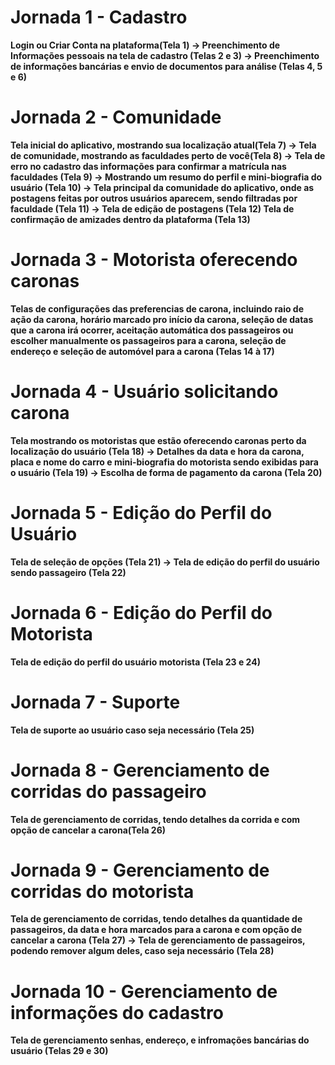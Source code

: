 # **Jornada 1 - Cadastro**

**Login ou Criar Conta na plataforma(Tela 1) -> Preenchimento de Informações pessoais na tela de cadastro (Telas 2 e 3) -> Preenchimento de informações bancárias e envio de documentos para análise (Telas 4, 5 e 6)**

# **Jornada 2 - Comunidade**

**Tela inicial do aplicativo, mostrando sua localização atual(Tela 7) -> Tela de comunidade, mostrando as faculdades perto de você(Tela 8) -> Tela de erro no cadastro das informações para confirmar a matrícula nas faculdades (Tela 9) -> Mostrando um resumo do perfil e mini-biografia do usuário (Tela 10) -> Tela principal da comunidade do aplicativo, onde as postagens feitas por outros usuários aparecem, sendo filtradas por faculdade (Tela 11) -> Tela de edição de postagens (Tela 12) Tela de confirmação de amizades dentro da plataforma (Tela 13)**

# **Jornada 3 - Motorista oferecendo caronas**
**Telas de configurações das preferencias de carona, incluindo raio de ação da carona, horário marcado pro início da carona, seleção de datas que a carona irá ocorrer, aceitação automática dos passageiros ou escolher manualmente os passageiros para a carona, seleção de endereço e seleção de automóvel para a carona (Telas 14 à 17)** 

[comment]: <> (Escrevi tudo junto, pois as imagens mostram a mesma página de opções em todas as telas) 

# **Jornada 4 - Usuário solicitando carona**

**Tela mostrando os motoristas que estão oferecendo caronas perto da localização do usuário (Tela 18) -> Detalhes da data e hora da carona, placa e nome do carro e mini-biografia do motorista sendo exibidas para o usuário (Tela 19) -> Escolha de forma de pagamento da carona (Tela 20)**

# **Jornada 5 - Edição do Perfil do Usuário**

**Tela de seleção de opções (Tela 21) -> Tela de edição do perfil do usuário sendo passageiro (Tela 22)**

# **Jornada 6 - Edição do Perfil do Motorista**

**Tela de edição do perfil do usuário motorista (Tela 23 e 24)**

# **Jornada 7 - Suporte**

**Tela de suporte ao usuário caso seja necessário (Tela 25)**

# **Jornada 8 - Gerenciamento de corridas do passageiro**

**Tela de gerenciamento de corridas, tendo detalhes da corrida e com opção de cancelar a carona(Tela 26)** 

# **Jornada 9 - Gerenciamento de corridas do motorista**

**Tela de gerenciamento de corridas, tendo detalhes da quantidade de passageiros, da data e hora marcados para a carona e com opção de cancelar a carona (Tela 27) -> Tela de gerenciamento de passageiros, podendo remover algum deles, caso seja necessário (Tela 28)**

# **Jornada 10 - Gerenciamento de informações do cadastro**

**Tela de gerenciamento senhas, endereço, e infromações bancárias do usuário (Telas 29 e 30)** 
